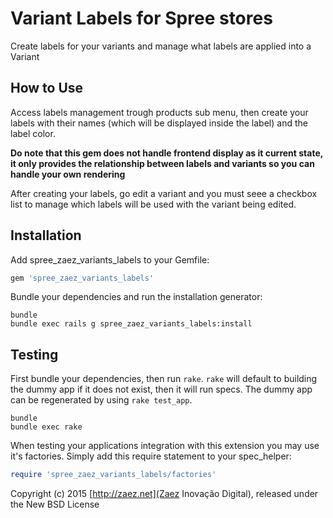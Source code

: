 Variant Labels for Spree stores
=======================

Create labels for your variants and manage what labels are applied into a Variant

How to Use
----------

Access labels management trough products sub menu, then create your labels with their names (which will be displayed inside the label) and the label color.

**Do note that this gem does not handle frontend display as it current state, it only provides the relationship between labels and variants so you can handle your own rendering**

After creating your labels, go edit a variant and you must seee a checkbox list to manage which labels will be used with the variant being edited.


Installation
------------

Add spree_zaez_variants_labels to your Gemfile:

```ruby
gem 'spree_zaez_variants_labels'
```

Bundle your dependencies and run the installation generator:

```shell
bundle
bundle exec rails g spree_zaez_variants_labels:install
```

Testing
-------

First bundle your dependencies, then run `rake`. `rake` will default to building the dummy app if it does not exist, then it will run specs. The dummy app can be regenerated by using `rake test_app`.

```shell
bundle
bundle exec rake
```

When testing your applications integration with this extension you may use it's factories.
Simply add this require statement to your spec_helper:

```ruby
require 'spree_zaez_variants_labels/factories'
```

Copyright (c) 2015 [http://zaez.net](Zaez Inovação Digital), released under the New BSD License
